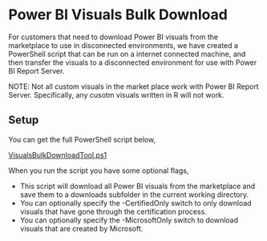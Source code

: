 # Power BI Visuals Bulk Download
For customers that need to download Power BI visuals from the marketplace to use in disconnected environments, we have created a PowerShell script that can be run on a internet connected machine, and then transfer the visuals to a disconnected environment for use with Power BI Report Server.

NOTE:  Not all custom visuals in the market place work with Power BI Report Server.  Specifically, any cusotm visuals written in R will not work.

## Setup
You can get the full PowerShell script below,

[VisualsBulkDownloadTool.ps1](files/VisualsBulkDownloadTool.ps1)

When you run the script you have some optional flags,

* This script will download all Power BI visuals from the marketplace and save them to a downloads subfolder in the current working directory.
* You can optionally specify the -CertifiedOnly switch to only download visuals that have gone through the certification process.
* You can optionally specify the -MicrosoftOnly switch to download visuals that are created by Microsoft.